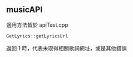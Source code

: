 ## musicAPI

適用方法皆於 apiTest.cpp<br>

```cpp
GetLyrics::getLyricsUrl
```

返回 1 時，代表未取得相關歌詞網址，或是其他錯誤<br>
